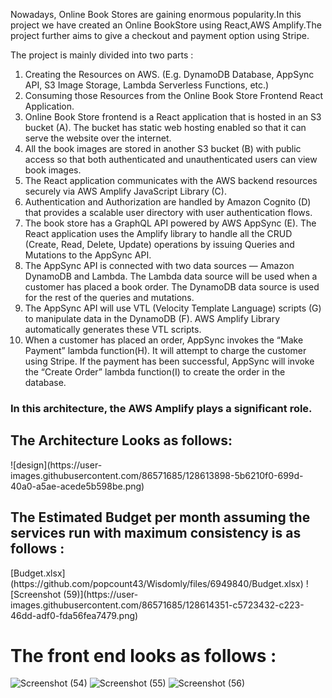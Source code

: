 
Nowadays, Online Book Stores are gaining enormous popularity.In this project we have created an Online BookStore using React,AWS Amplify.The project further aims to give a checkout and payment option using Stripe.

The project is mainly divided into two parts :
<ol>
<li>Creating the Resources on AWS. (E.g. DynamoDB Database, AppSync API, S3 Image Storage, Lambda Serverless Functions, etc.)
<li>Consuming those Resources from the Online Book Store Frontend React Application.

<li>Online Book Store frontend is a React application that is hosted in an S3 bucket (A). The bucket has static web hosting enabled so that it can serve the website over the internet.</br>
<li>All the book images are stored in another S3 bucket (B) with public access so that both authenticated and unauthenticated users can view book images.</br>
<li>The React application communicates with the AWS backend resources securely via AWS Amplify JavaScript Library (C).</br>
<li>Authentication and Authorization are handled by Amazon Cognito (D) that provides a scalable user directory with user authentication flows.</br>
<li>The book store has a GraphQL API powered by AWS AppSync (E). The React application uses the Amplify library to handle all the CRUD (Create, Read, Delete, Update) operations by issuing Queries and Mutations to the AppSync API.</br>
<li>The AppSync API is connected with two data sources — Amazon DynamoDB and Lambda. The Lambda data source will be used when a customer has placed a book order. The DynamoDB data source is used for the rest of the queries and mutations.</br>
<li>The AppSync API will use VTL (Velocity Template Language) scripts (G) to manipulate data in the DynamoDB (F). AWS Amplify Library automatically generates these VTL scripts.</br>
<li>When a customer has placed an order, AppSync invokes the “Make Payment” lambda function(H). It will attempt to charge the customer using Stripe. If the payment has been successful, AppSync will invoke the “Create Order” lambda function(I) to create the order in the database.</br>
</ol>
<h3>In this architecture, the AWS Amplify plays a significant role.</h3>

<h2>The Architecture Looks as follows:</h2>
![design](https://user-images.githubusercontent.com/86571685/128613898-5b6210f0-699d-40a0-a5ae-acede5b598be.png)

<h2>The Estimated Budget per month assuming the services run with maximum consistency is as follows : </h2>
[Budget.xlsx](https://github.com/popcount43/Wisdomly/files/6949840/Budget.xlsx)
![Screenshot (59)](https://user-images.githubusercontent.com/86571685/128614351-c5723432-c223-46dd-adf0-fda56fea7479.png)

<h1>The front end looks as follows : </h1>


![Screenshot (54)](https://user-images.githubusercontent.com/86571685/128614375-9ffbab95-61a7-4827-bcd2-7b4f6820f932.png)
![Screenshot (55)](https://user-images.githubusercontent.com/86571685/128614400-91191513-b5ab-451d-ad9b-bba12049a1e5.png)
![Screenshot (56)](https://user-images.githubusercontent.com/86571685/128614401-f6634965-f091-48a8-a7b2-7ff35b433906.png)








